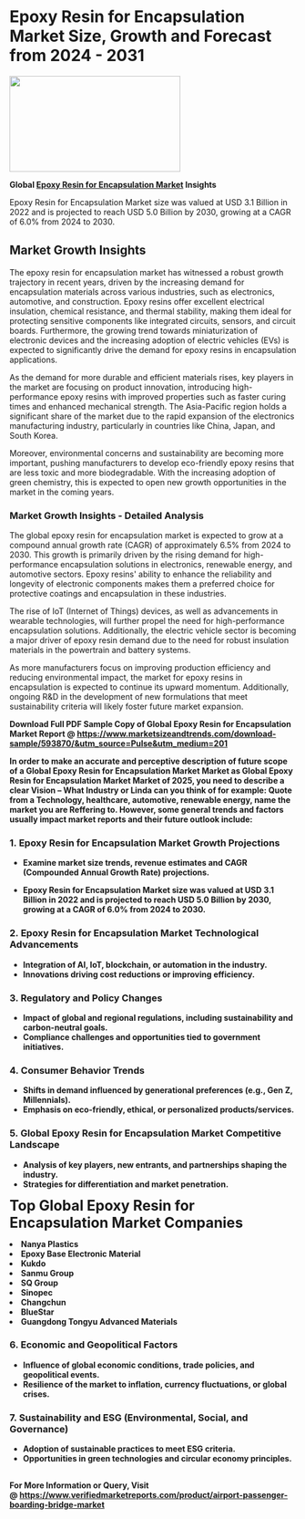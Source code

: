 <H1>Epoxy Resin for Encapsulation Market Size, Growth and Forecast from 2024 - 2031</H1><img class="aligncenter size-medium wp-image-584254" src="https://thirdeyenews.in/wp-content/uploads/2024/09/Global-Market-Research-300x168.jpeg" alt="" width="300" height="168" /><p><strong>Global&nbsp;<a href="https://www.marketsizeandtrends.com/download-sample/593870/&amp;utm_source=Pulse&amp;utm_medium=201">Epoxy Resin for Encapsulation Market</a> Insights</strong></p><p>Epoxy Resin for Encapsulation Market size was valued at USD 3.1 Billion in 2022 and is projected to reach USD 5.0 Billion by 2030, growing at a CAGR of 6.0% from 2024 to 2030.</p><p><h2>Market Growth Insights</h2> <p>The epoxy resin for encapsulation market has witnessed a robust growth trajectory in recent years, driven by the increasing demand for encapsulation materials across various industries, such as electronics, automotive, and construction. Epoxy resins offer excellent electrical insulation, chemical resistance, and thermal stability, making them ideal for protecting sensitive components like integrated circuits, sensors, and circuit boards. Furthermore, the growing trend towards miniaturization of electronic devices and the increasing adoption of electric vehicles (EVs) is expected to significantly drive the demand for epoxy resins in encapsulation applications.</p> <p>As the demand for more durable and efficient materials rises, key players in the market are focusing on product innovation, introducing high-performance epoxy resins with improved properties such as faster curing times and enhanced mechanical strength. The Asia-Pacific region holds a significant share of the market due to the rapid expansion of the electronics manufacturing industry, particularly in countries like China, Japan, and South Korea.</p> <p>Moreover, environmental concerns and sustainability are becoming more important, pushing manufacturers to develop eco-friendly epoxy resins that are less toxic and more biodegradable. With the increasing adoption of green chemistry, this is expected to open new growth opportunities in the market in the coming years.</p> <p><strong></strong></p> <h3>Market Growth Insights - Detailed Analysis</h3> <p>The global epoxy resin for encapsulation market is expected to grow at a compound annual growth rate (CAGR) of approximately 6.5% from 2024 to 2030. This growth is primarily driven by the rising demand for high-performance encapsulation solutions in electronics, renewable energy, and automotive sectors. Epoxy resins' ability to enhance the reliability and longevity of electronic components makes them a preferred choice for protective coatings and encapsulation in these industries.</p> <p>The rise of IoT (Internet of Things) devices, as well as advancements in wearable technologies, will further propel the need for high-performance encapsulation solutions. Additionally, the electric vehicle sector is becoming a major driver of epoxy resin demand due to the need for robust insulation materials in the powertrain and battery systems.</p> <p>As more manufacturers focus on improving production efficiency and reducing environmental impact, the market for epoxy resins in encapsulation is expected to continue its upward momentum. Additionally, ongoing R&D in the development of new formulations that meet sustainability criteria will likely foster future market expansion.</p> <p><strong></p><p><span class=""><strong>Download Full PDF Sample Copy of Global Epoxy Resin for Encapsulation Market Report</strong> @ <a href="https://www.marketsizeandtrends.com/download-sample/593870/&amp;utm_source=Pulse&amp;utm_medium=201" target="_blank">https://www.marketsizeandtrends.com/download-sample/593870/&amp;utm_source=Pulse&amp;utm_medium=201</a></span></p><p>In order to make an accurate and perceptive description of future scope of a Global&nbsp;Epoxy Resin for Encapsulation Market Market as Global&nbsp;Epoxy Resin for Encapsulation Market Market of 2025, you need to describe a clear Vision &ndash; What Industry or Linda can you think of for example: Quote from a Technology, healthcare, automotive, renewable energy, name the market you are Reffering to. However, some general trends and factors usually impact market reports and their future outlook include:</p><h3>1.&nbsp;<strong>Epoxy Resin for Encapsulation Market Growth Projections</strong></h3><ul><li>Examine market size trends, revenue estimates and CAGR (Compounded Annual Growth Rate) projections.</li><li><p>Epoxy Resin for Encapsulation Market size was valued at USD 3.1 Billion in 2022 and is projected to reach USD 5.0 Billion by 2030, growing at a CAGR of 6.0% from 2024 to 2030.</p></li></ul><h3>2.&nbsp;<strong>Epoxy Resin for Encapsulation Market Technological Advancements</strong></h3><ul><li>Integration of AI, IoT, blockchain, or automation in the industry.</li><li>Innovations driving cost reductions or improving efficiency.</li></ul><h3>3.&nbsp;<strong>Regulatory and Policy Changes</strong></h3><ul><li>Impact of global and regional regulations, including sustainability and carbon-neutral goals.</li><li>Compliance challenges and opportunities tied to government initiatives.</li></ul><h3>4.&nbsp;<strong>Consumer Behavior Trends</strong></h3><ul><li>Shifts in demand influenced by generational preferences (e.g., Gen Z, Millennials).</li><li>Emphasis on eco-friendly, ethical, or personalized products/services.</li></ul><h3>5.&nbsp;<strong>Global Epoxy Resin for Encapsulation Market Competitive Landscape</strong></h3><ul><li>Analysis of key players, new entrants, and partnerships shaping the industry.</li><li>Strategies for differentiation and market penetration.</li></ul><p data-pm-slice="1 1 []"><span style="color: inherit; font-family: inherit; font-size: 25px;">Top Global Epoxy Resin for Encapsulation Market Companies</span></p><div class="" data-test-id=""><p><li>Nanya Plastics</li><li> Epoxy Base Electronic Material</li><li> Kukdo</li><li> Sanmu Group</li><li> SQ Group</li><li> Sinopec</li><li> Changchun</li><li> BlueStar</li><li> Guangdong Tongyu Advanced Materials</li></p></div><h3>6.&nbsp;<strong>Economic and Geopolitical Factors</strong></h3><ul><li>Influence of global economic conditions, trade policies, and geopolitical events.</li><li>Resilience of the market to inflation, currency fluctuations, or global crises.</li></ul><h3>7.&nbsp;<strong>Sustainability and ESG (Environmental, Social, and Governance)</strong></h3><ul><li>Adoption of sustainable practices to meet ESG criteria.</li><li>Opportunities in green technologies and circular economy principles.</li></ul><h2><strong style="font-size: 14px;">For More Information or Query, Visit @&nbsp;</strong><a style="background-color: #ffffff; font-size: 14px;" href="https://www.marketsizeandtrends.com/report/epoxy-resin-for-encapsulation-market/" target="_blank">https://www.verifiedmarketreports.com/product/airport-passenger-boarding-bridge-market</a></h2>
